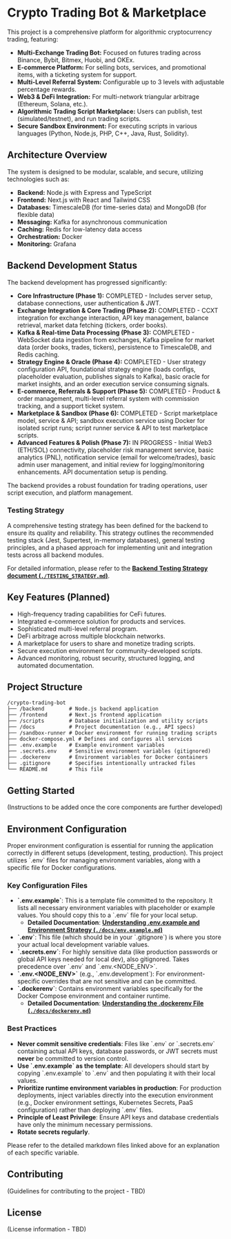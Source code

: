 # Crypto Trading Bot & Marketplace

This project is a comprehensive platform for algorithmic cryptocurrency trading, featuring:

- **Multi-Exchange Trading Bot:** Focused on futures trading across Binance, Bybit, Bitmex, Huobi, and OKEx.
- **E-commerce Platform:** For selling bots, services, and promotional items, with a ticketing system for support.
- **Multi-Level Referral System:** Configurable up to 3 levels with adjustable percentage rewards.
- **Web3 & DeFi Integration:** For multi-network triangular arbitrage (Ethereum, Solana, etc.).
- **Algorithmic Trading Script Marketplace:** Users can publish, test (simulated/testnet), and run trading scripts.
- **Secure Sandbox Environment:** For executing scripts in various languages (Python, Node.js, PHP, C++, Java, Rust, Solidity).

## Architecture Overview

The system is designed to be modular, scalable, and secure, utilizing technologies such as:

- **Backend:** Node.js with Express and TypeScript
- **Frontend:** Next.js with React and Tailwind CSS
- **Databases:** TimescaleDB (for time-series data) and MongoDB (for flexible data)
- **Messaging:** Kafka for asynchronous communication
- **Caching:** Redis for low-latency data access
- **Orchestration:** Docker
- **Monitoring:** Grafana

## Backend Development Status

The backend development has progressed significantly:

-   **Core Infrastructure (Phase 1):** COMPLETED - Includes server setup, database connections, user authentication & JWT.
-   **Exchange Integration & Core Trading (Phase 2):** COMPLETED - CCXT integration for exchange interaction, API key management, balance retrieval, market data fetching (tickers, order books).
-   **Kafka & Real-time Data Processing (Phase 3):** COMPLETED - WebSocket data ingestion from exchanges, Kafka pipeline for market data (order books, trades, tickers), persistence to TimescaleDB, and Redis caching.
-   **Strategy Engine & Oracle (Phase 4):** COMPLETED - User strategy configuration API, foundational strategy engine (loads configs, placeholder evaluation, publishes signals to Kafka), basic oracle for market insights, and an order execution service consuming signals.
-   **E-commerce, Referrals & Support (Phase 5):** COMPLETED - Product & order management, multi-level referral system with commission tracking, and a support ticket system.
-   **Marketplace & Sandbox (Phase 6):** COMPLETED - Script marketplace model, service & API; sandbox execution service using Docker for isolated script runs; script runner service & API to test marketplace scripts.
-   **Advanced Features & Polish (Phase 7):** IN PROGRESS - Initial Web3 (ETH/SOL) connectivity, placeholder risk management service, basic analytics (PNL), notification service (email for welcome/trades), basic admin user management, and initial review for logging/monitoring enhancements. API documentation setup is pending.

The backend provides a robust foundation for trading operations, user script execution, and platform management.

### Testing Strategy

A comprehensive testing strategy has been defined for the backend to ensure its quality and reliability. This strategy outlines the recommended testing stack (Jest, Supertest, in-memory databases), general testing principles, and a phased approach for implementing unit and integration tests across all backend modules.

For detailed information, please refer to the [**Backend Testing Strategy document (`./TESTING_STRATEGY.md`)**](./TESTING_STRATEGY.md).

## Key Features (Planned)

- High-frequency trading capabilities for CeFi futures.
- Integrated e-commerce solution for products and services.
- Sophisticated multi-level referral program.
- DeFi arbitrage across multiple blockchain networks.
- A marketplace for users to share and monetize trading scripts.
- Secure execution environment for community-developed scripts.
- Advanced monitoring, robust security, structured logging, and automated documentation.

## Project Structure

```
/crypto-trading-bot
├── /backend        # Node.js backend application
├── /frontend       # Next.js frontend application
├── /scripts        # Database initialization and utility scripts
├── /docs           # Project documentation (e.g., API specs)
├── /sandbox-runner # Docker environment for running trading scripts
├── docker-compose.yml # Defines and configures all services
├── .env.example    # Example environment variables
├── .secrets.env    # Sensitive environment variables (gitignored)
├── .dockerenv      # Environment variables for Docker containers
├── .gitignore      # Specifies intentionally untracked files
└── README.md       # This file
```

## Getting Started

(Instructions to be added once the core components are further developed)

## Environment Configuration

Proper environment configuration is essential for running the application correctly in different setups (development, testing, production). This project utilizes \`.env\` files for managing environment variables, along with a specific file for Docker configurations.

### Key Configuration Files

*   **\`.env.example\`**: This is a template file committed to the repository. It lists all necessary environment variables with placeholder or example values. You should copy this to a \`.env\` file for your local setup.
    *   **Detailed Documentation**: [**Understanding .env.example and Environment Strategy (`./docs/env.example.md`)**](./docs/env.example.md)
*   **\`.env\`**: This file (which should be in your \`.gitignore\`) is where you store your actual local development variable values.
*   **\`.secrets.env\`**: For highly sensitive data (like production passwords or global API keys needed for local dev), also gitignored. Takes precedence over \`.env\` and \`.env.<NODE_ENV>\`.
*   **\`.env.<NODE_ENV>\`** (e.g., \`.env.development\`): For environment-specific overrides that are not sensitive and can be committed.
*   **\`.dockerenv\`**: Contains environment variables specifically for the Docker Compose environment and container runtime.
    *   **Detailed Documentation**: [**Understanding the .dockerenv File (`./docs/dockerenv.md`)**](./docs/dockerenv.md)

### Best Practices

-   **Never commit sensitive credentials**: Files like \`.env\` or \`.secrets.env\` containing actual API keys, database passwords, or JWT secrets must **never** be committed to version control.
-   **Use \`.env.example\` as the template**: All developers should start by copying \`.env.example\` to \`.env\` and then populating it with their local values.
-   **Prioritize runtime environment variables in production**: For production deployments, inject variables directly into the execution environment (e.g., Docker environment settings, Kubernetes Secrets, PaaS configuration) rather than deploying \`.env\` files.
-   **Principle of Least Privilege**: Ensure API keys and database credentials have only the minimum necessary permissions.
-   **Rotate secrets regularly**.

Please refer to the detailed markdown files linked above for an explanation of each specific variable.

## Contributing

(Guidelines for contributing to the project - TBD)

## License

(License information - TBD)
